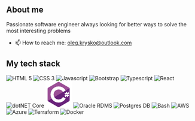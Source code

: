 ## About me
Passionate software engineer always looking for better ways to solve the most interesting problems

- 📫 How to reach me: oleg.krysko@outlook.com

## My tech stack
<div style="display:inline-block;">
<img src="https://cdn.worldvectorlogo.com/logos/html5-2.svg" alt="HTML 5" title="HTML 5" width="70" height="70"/>
<img src="https://cdn.worldvectorlogo.com/logos/css-3.svg" alt="CSS 3" title="CSS 3" width="70" height="70"/>
<img src="https://cdn.worldvectorlogo.com/logos/javascript-1.svg" alt="Javascript" title="Javascript" width="70" height="70"/>
<img src="https://cdn.worldvectorlogo.com/logos/bootstrap-4.svg" alt="Bootstrap" title="Bootstrap" width="70" height="70"/>
<img src="https://cdn.worldvectorlogo.com/logos/typescript.svg" alt="Typescript" title="Typescript" width="70" height="70"/>
<img src="https://cdn.worldvectorlogo.com/logos/react-1.svg" alt="React" title="React" width="70" height="70"/>
<img src="https://cdn.worldvectorlogo.com/logos/dot-net-core-7.svg" alt="dotNET Core" title="dotNET Core" width="70" height="70"/>
<img src="https://raw.githubusercontent.com/devicons/devicon/master/icons/csharp/csharp-original.svg" alt="c#" title="c#" width="70" height="70"/>
<img src="https://cdn.worldvectorlogo.com/logos/oracle-6.svg" alt="Oracle RDMS" title="Oracle RDMS" width="70" height="70"/>
<img src="https://cdn.worldvectorlogo.com/logos/postgresql.svg" alt="Postgres DB" title="Postgres DB" width="70" height="70"/>
<img src="https://cdn.worldvectorlogo.com/logos/bash-1.svg" alt="Bash" title="Bash" width="70" height="70"/>
<img src="https://cdn.worldvectorlogo.com/logos/aws-2.svg" alt="AWS" title="AWS" width="70" height="70"/>
<img src="https://cdn.worldvectorlogo.com/logos/azure-1.svg" alt="Azure" title="Azure" width="70" height="70"/>
<img src="https://cdn.worldvectorlogo.com/logos/terraform-enterprise.svg" alt="Terraform" title="Terraform" width="70" height="70"/>
<img src="https://cdn.worldvectorlogo.com/logos/docker-3.svg" alt="Docker" title="Docker" width="70" height="70"/>
 </div>

